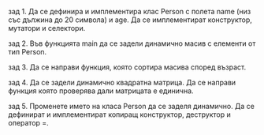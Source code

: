 зад 1. Да се дефинира и имплементира клас Person с полета name (низ със дължина до 20 символа) и age. 
Да се имплементират конструктор, мутатори и селектори.

зад 2. Във функцията main да се задели динамично масив с елементи от тип Person.

зад 3. Да се направи функция, която сортира масива според възраст.

зад 4. Да се задели динамично квадратна матрица. Да се направи функция която проверява дали матрицата е единична.

зад 5. Променете името на класа Person да се заделя динамично. Да се дефинират и имплементират копиращ конструктор, деструктор и оператор =.
